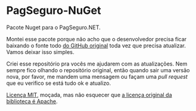 # PagSeguro-NuGet

Pacote Nuget para o PagSeguro.NET. 

Montei esse pacote porque não acho que o desenvolvedor precisa ficar baixando o fonte todo [do GitHub original](https://github.com/pagseguro/dotnet) toda vez que precisa atualizar. Vamos deixar isso simples.

Criei esse repositório pra vocês me ajudarem com as atualizações. Nem sempre fico olhando o repositório original, então quando sair uma versão nova, por favor, me mandem uma mensagem ou façam uma *pull request* que eu verifico se está tudo ok e atualizo. 

[Licença MIT](https://tldrlegal.com/license/mit-license), moçada, mas não esquecer que [a licença original da biblioteca é Apache](https://tldrlegal.com/license/apache-license-2.0-(apache-2.0)).  
